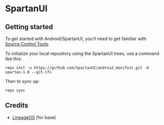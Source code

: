 SpartanUI
===========

Getting started
---------------

To get started with Android/SpartanUI, you'll need to get familiar with [Source Control Tools](https://source.android.com/setup/develop).

To initialize your local repository using the SpartanUI trees, use a command like this:
```
repo init -u https://github.com/SpartanUI/android_manifest.git -b spartan-1.0 --git-lfs
```
Then to sync up:
```
repo sync
```


Credits
------------------
- [LineageOS](https://github.com/LineageOS/android) (for base)
